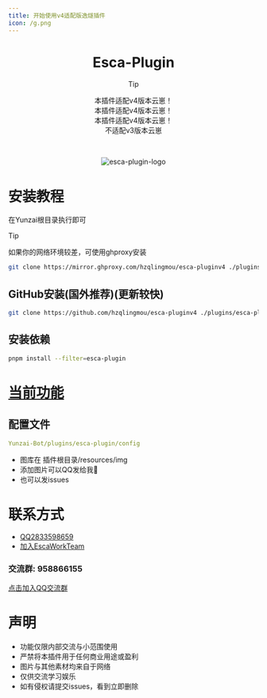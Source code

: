 ```yaml
---
title: 开始使用v4适配版逸燧插件
icon: /g.png
---
```



<div align="center">

# Esca-Plugin

> [!tip]
> 本插件适配v4版本云崽！  
> 本插件适配v4版本云崽！  
> 本插件适配v4版本云崽！  
> 不适配v3版本云崽

<br>

![esca-plugin-logo](http://pi.escaped.icu/1.png)

</div>

# 安装教程
在Yunzai根目录执行即可
> [!tip]
>  如果你的网络环境较差，可使用ghproxy安装
> ``` bash
> git clone https://mirror.ghproxy.com/hzqlingmou/esca-pluginv4 ./plugins/esca-plugin
> ```

## GitHub安装(国外推荐)(更新较快)
``` bash
git clone https://github.com/hzqlingmou/esca-pluginv4 ./plugins/esca-plugin
```
## 安装依赖
``` bash
pnpm install --filter=esca-plugin
```

# [当前功能](http://doc.escaped.icu)

## 配置文件
``` yaml
Yunzai-Bot/plugins/esca-plugin/config
```

- 图库在 插件根目录/resources/img
- 添加图片可以QQ发给我🌚
- 也可以发issues

# 联系方式
- [QQ2833598659](https://qm.qq.com/q/G0y1D5vYqc)
- [加入EscaWorkTeam](http://qm.qq.com/cgi-bin/qm/qr?_wv=1027&k=q05fIlT9vl2QnKoUyfIuJRabOBPTvFEb&authKey=%2BvdsYAro9i1OJIzSpYa6c%2BIrEH1kRfb6Q1Ulm0YF6NTlD0hlfcpVKxuHgXPMxKEO&noverify=0&group_code=972277694)
### 交流群: 958866155
[点击加入QQ交流群](https://qm.qq.com/q/6Y02r2e35K)

# 声明
- 功能仅限内部交流与小范围使用
- 严禁将本插件用于任何商业用途或盈利
- 图片与其他素材均来自于网络
- 仅供交流学习娱乐
- 如有侵权请提交issues，看到立即删除
